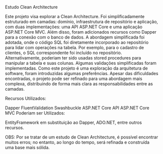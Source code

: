 Estudo Clean Architecture

Este projeto visa explorar a Clean Architecture. Foi simplificadamente estruturado em camadas: domínio, infraestrutura de repositório e aplicação, com duas implementações: uma API ASP.NET Core e uma aplicação ASP.NET Core MVC. Além disso, foram adicionados recursos como Dapper para a conexão com o banco de dados. A abordagem simplificada foi adotada, onde o código SQL foi diretamente incorporado ao repositório para lidar com operações na tabela. Por exemplo, para o cadastro de clientes, o SQL correspondente foi incluído no repositório. Alternativamente, poderiam ter sido usadas stored procedures para manipular a tabela e suas colunas. Algumas validações simplificadas foram implementadas. Como este projeto é uma exploração da arquitetura de software, foram introduzidas algumas preferências. Apesar das dificuldades encontradas, o projeto pode ser refinado para uma abordagem mais complexa, distribuindo de forma mais clara as responsabilidades entre as camadas.


Recursos Utilizados:

Dapper
FluentValidation
Swashbuckle
ASP.NET Core API
ASP.NET Core MVC
Poderiam ser Utilizados:

EntityFramework em substituição ao Dapper, ADO.NET, entre outros recursos.

OBS: Por se tratar de um estudo de Clean Architecture, é possível encontrar muitos erros; no entanto, ao longo do tempo, será refinada e construída uma base mais sólida.


